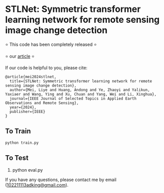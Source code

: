 # STLNet: Symmetric transformer learning network for remote sensing image change detection

⭐ This code has been completely released ⭐ 

⭐ our [article](https://doi.org/10.1109/JSTARS.2024.3519305) ⭐ 

If our code is helpful to you, please cite:

```
@article{mei2024stlnet,
  title={STLNet: Symmetric transformer learning network for remote sensing image change detection},
  author={Mei, Liye and Huang, Andong and Ye, Zhaoyi and Yalikun, Yaxiaer and Wang, Ying and Xu, Chuan and Yang, Wei and Li, Xinghua},
  journal={IEEE Journal of Selected Topics in Applied Earth Observations and Remote Sensing},
  year={2024},
  publisher={IEEE}
}
```

## To Train 

 ```
python train.py 
 ```

## To Test

1. python eval.py





If you have any questions, please contact me by email (102211113adking@gmail.com).
